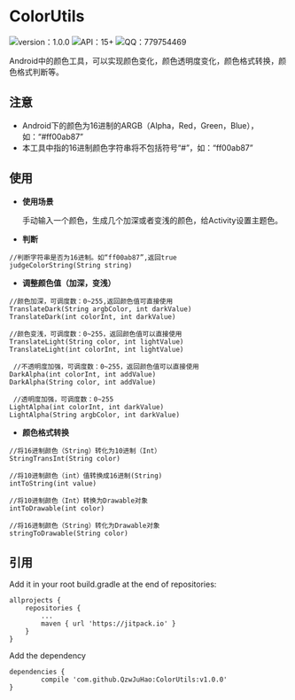 # ColorUtils
![version：1.0.0](https://img.shields.io/badge/version%20-1.0.0-brightgreen.svg)
![API：15+](https://img.shields.io/badge/API-15%2B-brightgreen.svg)
![QQ：779754469](https://img.shields.io/badge/QQ-779754469-red.svg) 

Android中的颜色工具，可以实现颜色变化，颜色透明度变化，颜色格式转换，颜色格式判断等。

## 注意
- Android下的颜色为16进制的ARGB（Alpha，Red，Green，Blue），如：“#ff00ab87”
- 本工具中指的16进制颜色字符串将不包括符号“#”，如：“ff00ab87”

## 使用
- **使用场景**

    手动输入一个颜色，生成几个加深或者变浅的颜色，给Activity设置主题色。
- **判断**
```
//判断字符串是否为16进制。如“ff00ab87”,返回true
judgeColorString(String string)      
```
- **调整颜色值（加深，变浅）**
```
//颜色加深，可调度数：0~255,返回颜色值可直接使用
TranslateDark(String argbColor, int darkValue)      
TranslateDark(int colorInt, int darkValue) 

//颜色变浅，可调度数：0~255，返回颜色值可以直接使用
TranslateLight(String color, int lightValue)        
TranslateLight(int colorInt, int lightValue)

 //不透明度加强，可调度数：0~255，返回颜色值可以直接使用
DarkAlpha(int colorInt, int addValue)
DarkAlpha(String color, int addValue)

 //透明度加强，可调度数：0~255
LightAlpha(int colorInt, int darkValue)
LightAlpha(String argbColor, int darkValue)
```
- **颜色格式转换**
```
//将16进制颜色（String）转化为10进制（Int）
StringTransInt(String color)

//将10进制颜色（int）值转换成16进制(String)
intToString(int value)

//将10进制颜色（Int）转换为Drawable对象
intToDrawable(int color)
    
//将16进制颜色（String）转化为Drawable对象
stringToDrawable(String color)
```

## 引用

Add it in your root build.gradle at the end of repositories:

	allprojects {
		repositories {
			...
			maven { url 'https://jitpack.io' }
		}
	}

Add the dependency

	dependencies {
	        compile 'com.github.QzwJuHao:ColorUtils:v1.0.0'
	}
